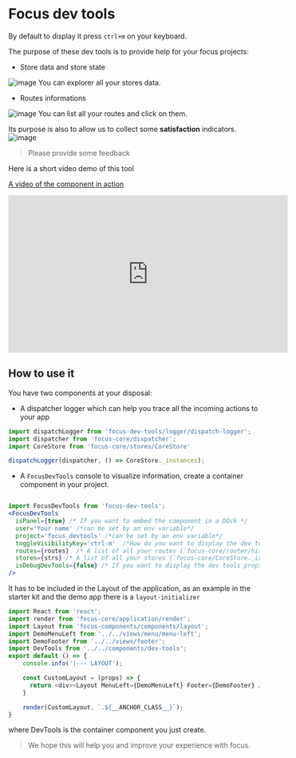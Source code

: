 # Focus dev tools

By default to display it press `ctrl+m` on your keyboard.

The purpose of these dev tools is to provide help for your focus projects:

- Store data and store state

![image](https://cloud.githubusercontent.com/assets/286966/14531293/fe02b3f0-025c-11e6-983d-98da63b0431b.png)
You can explorer all your stores data.

- Routes informations

![image](https://cloud.githubusercontent.com/assets/286966/14531339/3a65c92c-025d-11e6-9ab8-371e8cbe4734.png)
You can list all your routes and click on them.

Its purpose is also to allow us to collect some __satisfaction__ indicators.
![image](https://cloud.githubusercontent.com/assets/286966/14531303/1814fe4c-025d-11e6-856c-dd8675a1827d.png)

> Please provide some feedback

Here is a short video demo of this tool

[A video of the component in action](https://youtu.be/lEBuPIyjJeo)
<iframe width="560" height="315" src="https://www.youtube.com/embed/XuaWkIbWR-A" frameborder="0" allowfullscreen></iframe>

## How to use it

You have two components at your disposal:

- A dispatcher logger which can help you trace all the incoming actions to your app

```javascript
import dispatchLogger from 'focus-dev-tools/logger/dispatch-logger';
import dispatcher from 'focus-core/dispatcher';
import CoreStore from 'focus-core/stores/CoreStore'

dispatchLogger(dispatcher, () => CoreStore._instances);
```

- A `FocusDevTools` console to visualize information, create a container component in your project.

``` jsx

import FocusDevTools from 'focus-dev-tools';
<FocusDevTools
  isPanel={true} /* If you want to embed the component in a DOck */
  user='Your name' /*can be set by an env variable*/
  project='focus_devtools' /*can be set by an env variable*/
  toggleVisibilityKey='ctrl-m'  /*How do you want to display the dev tool*/
  routes={routes}  /* A list of all your routes (`focus-core/router/history`)*/
  stores={strs} /* A list of all your stores (`focus-core/CoreStore._instances`)*/
  isDebugDevTools={false} /* If you want to display the dev tools props (not usefull for the projects)*/
/>
```
It has to be included in the Layout of the application, as an example in the starter kit and the demo app there is a `layout-initializer`
```javascript
import React from 'react';
import render from 'focus-core/application/render';
import Layout from 'focus-components/components/layout';
import DemoMenuLeft from '../../views/menu/menu-left';
import DemoFooter from '../../views/footer';
import DevTools from '../../components/dev-tools';
export default () => {
    console.info('|--- LAYOUT');

    const CustomLayout = (props) => {
      return <div><Layout MenuLeft={DemoMenuLeft} Footer={DemoFooter} /> <DevTools/></div>
    }

    render(CustomLayout, `.${__ANCHOR_CLASS__}`);
}
```
where DevTools is the container component you just create.

> We hope this will help you and improve your experience with focus.
